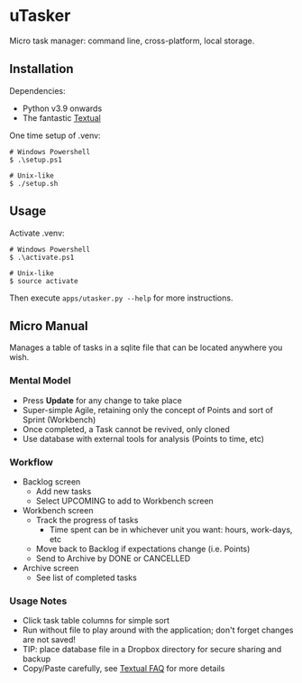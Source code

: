 # uTasker

Micro task manager: command line, cross-platform, local storage.


## Installation

Dependencies:

- Python v3.9 onwards
- The fantastic [Textual](https://textual.textualize.io/)

One time setup of .venv:
```
# Windows Powershell
$ .\setup.ps1

# Unix-like
$ ./setup.sh
```

## Usage

Activate .venv:
```
# Windows Powershell
$ .\activate.ps1

# Unix-like
$ source activate
```

Then execute `apps/utasker.py --help` for more instructions.

## Micro Manual

Manages a table of tasks in a sqlite file that can be located anywhere you wish.

### Mental Model

- Press **Update** for any change to take place
- Super-simple Agile, retaining only the concept of Points and sort of Sprint (Workbench)
- Once completed, a Task cannot be revived, only cloned
- Use database with external tools for analysis (Points to time, etc)


### Workflow

- Backlog screen
  - Add new tasks
  - Select UPCOMING to add to Workbench screen
- Workbench screen
  - Track the progress of tasks
    - Time spent can be in whichever unit you want: hours, work-days, etc
  - Move back to Backlog if expectations change (i.e. Points)
  - Send to Archive by DONE or CANCELLED
- Archive screen
  - See list of completed tasks

### Usage Notes

- Click task table columns for simple sort
- Run without file to play around with the application; don't forget changes are not saved!
- TIP: place database file in a Dropbox directory for secure sharing and backup
- Copy/Paste carefully, see [Textual FAQ](https://textual.textualize.io/FAQ/#how-can-i-select-and-copy-text-in-a-textual-app) for more details
